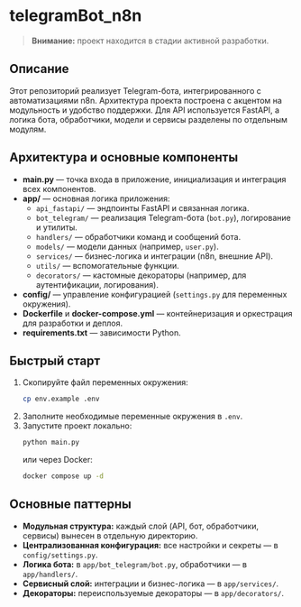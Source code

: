 # telegramBot_n8n

> **Внимание:** проект находится в стадии активной разработки.

## Описание

Этот репозиторий реализует Telegram-бота, интегрированного с автоматизациями n8n. Архитектура проекта построена с акцентом на модульность и удобство поддержки. Для API используется FastAPI, а логика бота, обработчики, модели и сервисы разделены по отдельным модулям.

## Архитектура и основные компоненты

- **main.py** — точка входа в приложение, инициализация и интеграция всех компонентов.
- **app/** — основная логика приложения:
    - `api_fastapi/` — эндпоинты FastAPI и связанная логика.
    - `bot_telegram/` — реализация Telegram-бота (`bot.py`), логирование и утилиты.
    - `handlers/` — обработчики команд и сообщений бота.
    - `models/` — модели данных (например, `user.py`).
    - `services/` — бизнес-логика и интеграции (n8n, внешние API).
    - `utils/` — вспомогательные функции.
    - `decorators/` — кастомные декораторы (например, для аутентификации, логирования).
- **config/** — управление конфигурацией (`settings.py` для переменных окружения).
- **Dockerfile** и **docker-compose.yml** — контейнеризация и оркестрация для разработки и деплоя.
- **requirements.txt** — зависимости Python.

## Быстрый старт

1. Скопируйте файл переменных окружения:
    ```sh
    cp env.example .env
    ```
2. Заполните необходимые переменные окружения в `.env`.
3. Запустите проект локально:
     ```sh
     python main.py
     ```
     или через Docker:
     ```sh
     docker compose up -d
     ```

## Основные паттерны

- **Модульная структура:** каждый слой (API, бот, обработчики, сервисы) вынесен в отдельную директорию.
- **Централизованная конфигурация:** все настройки и секреты — в `config/settings.py`.
- **Логика бота:** в `app/bot_telegram/bot.py`, обработчики — в `app/handlers/`.
- **Сервисный слой:** интеграции и бизнес-логика — в `app/services/`.
- **Декораторы:** переиспользуемые декораторы — в `app/decorators/`.